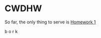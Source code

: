 # CWDHW

So far, the only thing to serve is [Homework 1](https://RW-Squared.github.io/CWDHW/Homework-1.html)

b o r k
